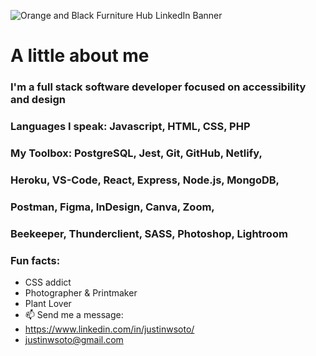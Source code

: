 
![Orange and Black Furniture Hub LinkedIn Banner](https://user-images.githubusercontent.com/83792867/152658304-8720b10f-ba2a-47eb-8e09-0751d0c7ef53.png)




# A little about me 
### I'm a full stack software developer focused on accessibility and design
### Languages I speak: Javascript, HTML, CSS, PHP
### My Toolbox: PostgreSQL, Jest, Git, GitHub, Netlify,
### Heroku, VS-Code, React, Express, Node.js, MongoDB, 
### Postman, Figma, InDesign, Canva, Zoom,
### Beekeeper, Thunderclient, SASS, Photoshop, Lightroom
### Fun facts:
- CSS addict 
- Photographer & Printmaker
- Plant Lover   
- 📫 Send me a message:
-  https://www.linkedin.com/in/justinwsoto/ 
-  justinwsoto@gmail.com

